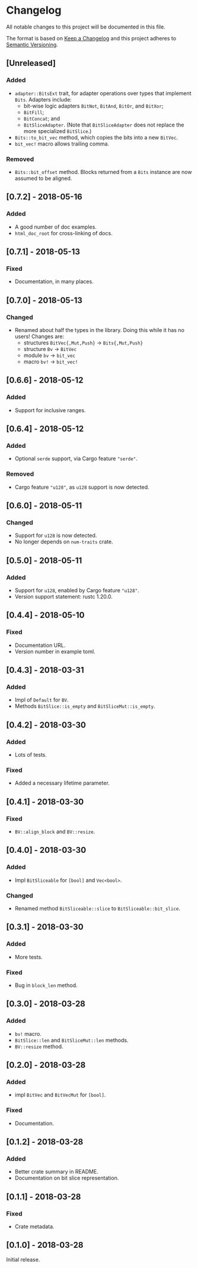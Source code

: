 # Changelog

All notable changes to this project will be documented in this file.

The format is based on [Keep a Changelog] and this project adheres to
[Semantic Versioning].

[Keep a Changelog]: http://keepachangelog.com/en/1.0.0/
[Semantic Versioning]: http://semver.org/spec/v2.0.0.html

## [Unreleased]

### Added
- `adapter::BitsExt` trait, for adapter operations over types that implement `Bits`.
  Adapters include:
   - bit-wise logic adapters `BitNot`, `BitAnd`, `BitOr`, and `BitXor`;
   - `BitFill`;
   - `BitConcat`; and
   - `BitSliceAdapter`. (Note that `BitSliceAdapter` does not replace the more specialized 
     `BitSlice`.)
- `Bits::to_bit_vec` method, which copies the bits into a new `BitVec`.
- `bit_vec!` macro allows trailing comma.
  
### Removed
- `Bits::bit_offset` method. Blocks returned from a `Bits` instance are now
  assumed to be aligned.

## [0.7.2] - 2018-05-16

### Added
- A good number of doc examples.
- `html_doc_root` for cross-linking of docs.

## [0.7.1] - 2018-05-13

### Fixed
- Documentation, in many places.

## [0.7.0] - 2018-05-13

### Changed
- Renamed about half the types in the library. Doing this while it
  has no users! Changes are:
   - structures `BitVec{,Mut,Push}` -> `Bits{,Mut,Push}`
   - structure `Bv` -> `BitVec`
   - module `bv` -> `bit_vec`
   - macro `bv!` -> `bit_vec!`

## [0.6.6] - 2018-05-12

### Added
- Support for inclusive ranges.

## [0.6.4] - 2018-05-12

### Added
- Optional `serde` support, via Cargo feature `"serde"`.

### Removed
- Cargo feature `"u128"`, as `u128` support is now detected.

## [0.6.0] - 2018-05-11

### Changed
- Support for `u128` is now detected.
- No longer depends on `num-traits` crate.

## [0.5.0] - 2018-05-11

### Added
- Support for `u128`, enabled by Cargo feature `"u128"`.
- Version support statement: rustc 1.20.0.

## [0.4.4] - 2018-05-10

### Fixed
- Documentation URL.
- Version number in example toml.

## [0.4.3] - 2018-03-31

### Added
- Impl of `Default` for `BV`.
- Methods `BitSlice::is_empty` and `BitSliceMut::is_empty`.

## [0.4.2] - 2018-03-30

### Added
- Lots of tests.

### Fixed
- Added a necessary lifetime parameter.

## [0.4.1] - 2018-03-30

### Fixed
- `BV::align_block` and `BV::resize`.

## [0.4.0] - 2018-03-30

### Added
- Impl `BitSliceable` for `[bool]` and `Vec<bool>`.

### Changed
- Renamed method `BitSliceable::slice` to `BitSliceable::bit_slice`.

## [0.3.1] - 2018-03-30

### Added
- More tests.

### Fixed
- Bug in `block_len` method.

## [0.3.0] - 2018-03-28

### Added
- `bv!` macro.
- `BitSlice::len` and `BitSliceMut::len` methods.
- `BV::resize` method.

## [0.2.0] - 2018-03-28

### Added
- impl `BitVec` and `BitVecMut` for `[bool]`.

### Fixed
- Documentation.

## [0.1.2] - 2018-03-28

### Added
- Better crate summary in README.
- Documentation on bit slice representation.

## [0.1.1] - 2018-03-28

### Fixed
- Crate metadata.

## [0.1.0] - 2018-03-28

Initial release.
